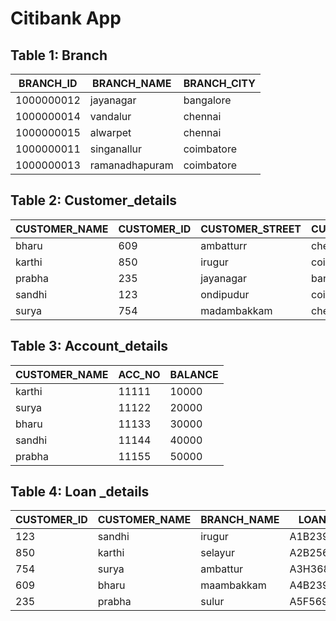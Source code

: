 # Citibank App

## Table 1: Branch

| BRANCH_ID  | BRANCH_NAME    | BRANCH_CITY |
|------------|----------------|-------------|
| 1000000012 | jayanagar      | bangalore   |
| 1000000014 | vandalur       | chennai     |
| 1000000015 | alwarpet       | chennai     |
| 1000000011 | singanallur    | coimbatore  |
| 1000000013 | ramanadhapuram | coimbatore  |

## Table 2: Customer_details

| CUSTOMER_NAME | CUSTOMER_ID | CUSTOMER_STREET | CUSTOMER_CITY |
|---------------|-------------|-----------------|---------------|
| bharu         | 609         | ambatturr       | chennai       |
| karthi        | 850         | irugur          | coimbatore    |
| prabha        | 235         | jayanagar       | bangalore     |
| sandhi        | 123         | ondipudur       | coimbatore    |
| surya         | 754         | madambakkam     | chennai       |

## Table 3: Account_details

| CUSTOMER_NAME | ACC_NO | BALANCE |
|---------------|--------|---------|
| karthi        | 11111  | 10000   |
| surya         | 11122  | 20000   |
| bharu         | 11133  | 30000   |
| sandhi        | 11144  | 40000   |
| prabha        | 11155  | 50000   |

## Table 4: Loan _details

| CUSTOMER_ID | CUSTOMER_NAME | BRANCH_NAME | LOAN_NO    | AMOUNT  |
|-------------|---------------|-------------|------------|---------|
| 123         | sandhi        | irugur      | A1B2390981 | 100000  |
| 850         | karthi        | selayur     | A2B2560981 | 150000  |
| 754         | surya         | ambattur    | A3H3680981 | 1200000 |
| 609         | bharu         | maambakkam  | A4B2397681 | 100000  |
| 235         | prabha        | sulur       | A5F5690981 | 145000  |
